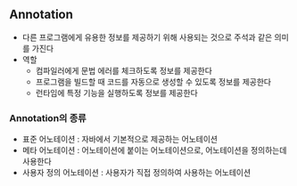 ## Annotation
- 다른 프로그램에게 유용한 정보를 제공하기 위해 사용되는 것으로 주석과 같은 의미를 가진다
- 역할
	- 컴파일러에게 문법 에러를 체크하도록 정보를 제공한다
	- 프로그램을 빌드할 때 코드를 자동으로 생성할 수 있도록 정보를 제공한다
	- 런타임에 특정 기능을 실행하도록 정보를 제공한다
### Annotation의 종류
- 표준 어노테이션 : 자바에서 기본적으로 제공하는 어노테이션
- 메타 어노테이션 : 어노테이션에 붙이는 어노테이션으로, 어노테이션을 정의하는데 사용한다
- 사용자 정의 어노테이션 : 사용자가 직접 정의하여 사용하는 어노테이션